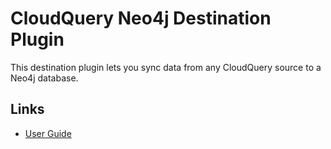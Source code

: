 # CloudQuery Neo4j Destination Plugin

This destination plugin lets you sync data from any CloudQuery source to a Neo4j database.

## Links

- [User Guide](https://cloudquery.io/docs/plugins/destinations/neo4j/overview)